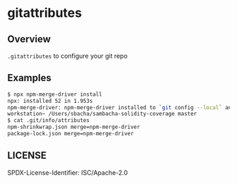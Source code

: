 # gitattributes

## Overview

`.gitattributes` to configure your git repo

## Examples

```bash
$ npx npm-merge-driver install
npx: installed 52 in 1.953s
npm-merge-driver: npm-merge-driver installed to `git config --local` and .git/info/attributes
workstation~ /Users/sbacha/sambacha-solidity-coverage master
$ cat .git/info/attributes
npm-shrinkwrap.json merge=npm-merge-driver
package-lock.json merge=npm-merge-driver
```

## LICENSE

SPDX-License-Identifier: ISC/Apache-2.0 
